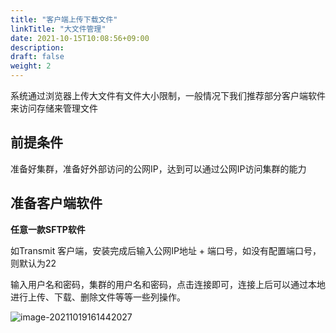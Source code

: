 ```yaml
---
title: "客户端上传下载文件"
linkTitle: "大文件管理"
date: 2021-10-15T10:08:56+09:00
description:
draft: false
weight: 2
---
```


系统通过浏览器上传大文件有文件大小限制，一般情况下我们推荐部分客户端软件来访问存储来管理文件



## 前提条件

准备好集群，准备好外部访问的公网IP，达到可以通过公网IP访问集群的能力

## 准备客户端软件

**任意一款SFTP软件**

如Transmit 客户端，安装完成后输入公网IP地址 + 端口号，如没有配置端口号，则默认为22

输入用户名和密码，集群的用户名和密码，点击连接即可，连接上后可以通过本地进行上传、下载、删除文件等等一些列操作。

![image-20211019161442027](../_images/image-20211019161442027.png)
